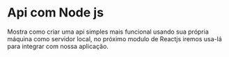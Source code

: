 # Api com Node js

Mostra como criar uma api simples mais funcional usando sua própria máquina como servidor local, no próximo modulo de Reactjs iremos usa-lá para integrar com nossa aplicação.

 
